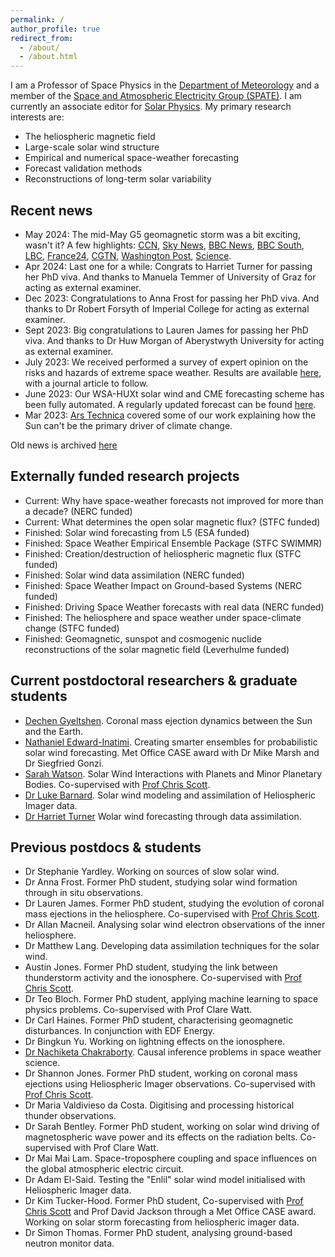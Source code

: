 ```yaml
---
permalink: /
author_profile: true
redirect_from: 
  - /about/
  - /about.html
---
```

I am a Professor of Space Physics in the [Department of Meteorology](https://research.reading.ac.uk/meteorology/ "Department of Meteorology") and a member of the [Space and Atmospheric Electricity Group (SPATE)](https://research.reading.ac.uk/met-spate/). I am currently an associate editor for [Solar Physics](https://link.springer.com/journal/11207).
My primary research interests are:

 * The heliospheric magnetic field
 * Large-scale solar wind  structure
 * Empirical and numerical space-weather forecasting 
 * Forecast validation methods
 * Reconstructions of long-term solar variability 
 
## Recent news

* May 2024: The mid-May G5 geomagnetic storm was a bit exciting, wasn't it? A few highlights: [CCN](https://twitter.com/kimbrunhuber/status/1789233802931257640), [Sky News](https://news.sky.com/story/northern-lights-visible-across-large-swathes-of-england-and-wales-as-severe-solar-storm-hits-13132757#:~:text=The%20impressive%20Aurora%20Borealis%2C%20usually,and%2C%20unusually%2C%20southern%20England.), [BBC News](https://mms.tveyes.com/Transcript.asp?StationID=800&DateTime=5%2F11%2F2024+10%3A38%3A50+AM&u=286111&e=true&t=False&aln=), [BBC South](https://mms.tveyes.com/Transcript.asp?StationID=6225&DateTime=5%2F11%2F2024+5%3A29%3A51+PM&u=286111&e=true&t=False&aln=), [LBC](https://mms.tveyes.com/Transcript.asp?StationID=11505&DateTime=5%2F10%2F2024+7%3A45%3A55+PM&u=286111&e=true&t=False&aln=), [France24](https://www.france24.com/en/live-news/20240510-solar-storm-could-bring-auroras-power-and-telecoms-disruptions), [CGTN](https://www.youtube.com/watch?v=lVZwjR9pdGk), [Washington Post](https://www.washingtonpost.com/weather/2024/05/14/northern-lights-aurora-next-extreme/), [Science](https://www.science.org/content/article/extreme-solar-storm-generated-auroras-and-surprise).
* Apr 2024: Last one for a while: Congrats to Harriet Turner for passing her PhD viva. And thanks to Manuela Temmer of University of Graz for acting as external examiner.
* Dec 2023: Congratulations to Anna Frost for passing her PhD viva. And thanks to Dr Robert Forsyth of Imperial College for acting as external examiner.
* Sept 2023: Big congratulations to Lauren James for passing her PhD viva. And thanks to Dr Huw Morgan of Aberystwyth University for acting as external examiner.
* July 2023: We received performed a survey of expert opinion on the risks and hazards of extreme space weather. Results are available [here](https://www.apollosurveys.org/space-weather/), with a journal article to follow.
* June 2023: Our WSA-HUXt solar wind and CME forecasting scheme has been fully automated. A regularly updated forecast can be found [here](https://research.reading.ac.uk/met-spate/huxt-forecast/).
* Mar 2023: [Ars Technica](https://arstechnica.com/science/2023/03/all-the-ways-the-most-common-bit-of-climate-misinformation-is-wrong/) covered some of our work explaining how the Sun can't be the primary driver of climate change.

Old news is archived [here](/_pages/oldnews.html)

## Externally funded research projects

* Current: Why have space-weather forecasts not improved for more than a decade? (NERC funded)
* Current: What determines the open solar magnetic flux? (STFC funded)
* Finished: Solar wind forecasting from L5 (ESA funded)
* Finished: Space Weather Empirical Ensemble Package (STFC SWIMMR)
* Finished: Creation/destruction of heliospheric magnetic flux (STFC funded)
* Finished: Solar wind data assimilation (NERC funded)
* Finished: Space Weather Impact on Ground-based Systems (NERC funded)
* Finished: Driving Space Weather forecasts with real data (NERC funded)
* Finished: The heliosphere and space weather under space-climate change (STFC funded)
* Finished: Geomagnetic, sunspot and cosmogenic nuclide reconstructions of the solar magnetic field (Leverhulme funded)

## Current postdoctoral researchers & graduate students

* [Dechen Gyeltshen](https://research.reading.ac.uk/meteorology/people/dechen-gyeltshen/). Coronal mass ejection dynamics between the Sun and the Earth.
* [Nathaniel Edward-Inatimi](https://research.reading.ac.uk/meteorology/people/nathaniel-edward-inatimi/). Creating smarter ensembles for probabilistic solar wind forecasting. Met Office CASE award with Dr Mike Marsh and Dr Siegfried Gonzi.
* [Sarah Watson](https://research.reading.ac.uk/meteorology/people/sarah-watson/). Solar Wind Interactions with Planets and Minor Planetary Bodies. Co-supervised with [Prof Chris Scott](https://research.reading.ac.uk/meteorology/people/christopher-scott-formerly-davis/).
* [Dr Luke Barnard](http://www.met.reading.ac.uk/~yq904481/home/). Solar wind modeling and assimilation of Heliospheric Imager data.
* [Dr Harriet Turner](https://research.reading.ac.uk/meteorology/people/harriet-turner/) Wolar wind forecasting through data assimilation.

## Previous postdocs & students

* Dr Stephanie Yardley. Working on sources of slow solar wind.
* Dr Anna Frost. Former PhD student, studying solar wind formation through in situ observations. 
* Dr Lauren James. Former PhD student, studying the evolution of coronal mass ejections in the heliosphere. Co-supervised with [Prof Chris Scott](https://research.reading.ac.uk/meteorology/people/christopher-scott-formerly-davis/).
* Dr Allan Macneil. Analysing solar wind electron observations of the inner heliosphere.
* Dr Matthew Lang. Developing data assimilation techniques for the solar wind.
* Austin Jones. Former PhD student, studying the link between thunderstorm activity and the ionosphere. Co-supervised with [Prof Chris Scott](https://research.reading.ac.uk/meteorology/people/christopher-scott-formerly-davis/).
* Dr Teo Bloch. Former PhD student, applying machine learning to space physics problems. Co-supervised with Prof Clare Watt.
* Dr Carl Haines. Former PhD student, characterising geomagnetic disturbances. In conjunction with EDF Energy.
* Dr Bingkun Yu. Working on lightning effects on the ionosphere.
* [Dr Nachiketa Chakraborty](https://www.reading.ac.uk/computer-science/staff/dr-nachiketa-chakraborty). Causal inference problems in space weather science.
* Dr Shannon Jones. Former PhD student, working on coronal mass ejections using Heliospheric Imager observations. Co-supervised with [Prof Chris Scott](https://research.reading.ac.uk/meteorology/people/christopher-scott-formerly-davis/).
* Dr Maria Valdivieso da Costa. Digitising and processing historical thunder observations.
* Dr Sarah Bentley. Former PhD student, working on solar wind driving of magnetospheric wave power and its effects on the radiation belts. Co-supervised with Prof Clare Watt.
* Dr Mai Mai Lam. Space-troposphere coupling and space influences on the global atmospheric electric circuit.
* Dr Adam El-Said.  Testing the "Enlil" solar wind model initialised with Heliospheric Imager data.
* Dr Kim Tucker-Hood. Former PhD student, Co-supervised with [Prof Chris Scott](https://research.reading.ac.uk/meteorology/people/christopher-scott-formerly-davis/) and Prof David Jackson through a Met Office CASE award. Working on solar storm forecasting from heliospheric imager data.
* Dr Simon Thomas. Former PhD student, analysing ground-based neutron monitor data.


